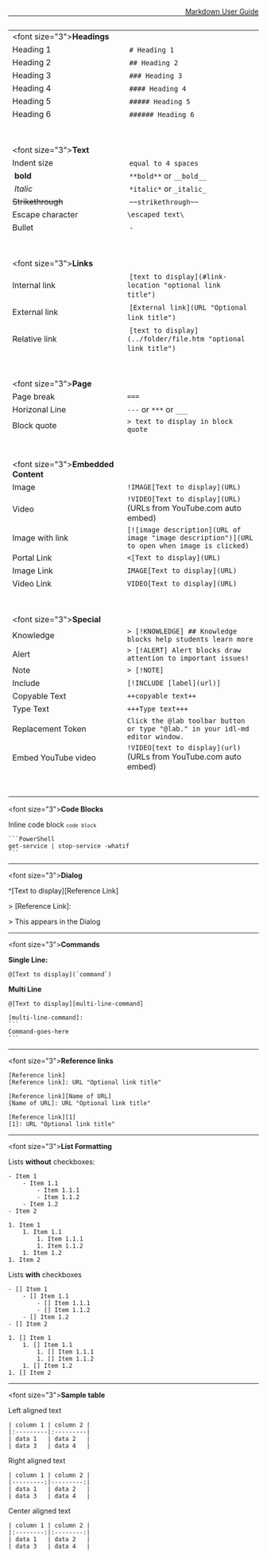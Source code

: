 <a href="https://learnondemandsystems.github.io/guides/idl2/markdown-user-guide.html" style="float:right;" title="A full user guide to authoring labs in IDL-flavored markdown.">Markdown User Guide</a>

|                   |                                          |
| ------------------| ---------------------------------------- |
|<font size="3">**Headings**</font> | |
| Heading 1 | `# Heading 1` |
| Heading 2 | `## Heading 2` |
| Heading 3 | `### Heading 3` |
| Heading 4 | `#### Heading 4` |
| Heading 5 | `##### Heading 5` |
| Heading 6 | `###### Heading 6` | 
|<BR>                                      | |
|<font size="3">**Text**</font>| |
| Indent size | `equal to 4 spaces` |
| **bold** | `**bold**` or `__bold__` |
| *Italic* | `*italic*` or `_italic_` |
| ~~Strikethrough~~ | `~~strikethrough~~` |
| Escape character | `\escaped text\` |
| Bullet | `-` |
|<BR>                                      | |
|<font size="3">**Links**</font>| |
| Internal link | `[text to display](#link-location "optional link title")` |
| External link | `[External link](URL "Optional link title")` |
| Relative link | `[text to display](../folder/file.htm "optional link title")` | 
|<BR> | |
|<font size="3">**Page**</font>    |                                          |
| Page break        | `===`                                    |
| Horizonal Line    | `---` or `***` or `___`                  |
| Block quote       | `> text to display in block quote`       |
|<BR> | |
|<font size="3">**Embedded Content**</font>|                                          |
| Image             | `!IMAGE[Text to display](URL)`                               |
| Video             | `!VIDEO[Text to display](URL)` (URLs from YouTube.com auto embed)          |
| Image with link   | `[![image description](URL of image "image description")](URL to open when image is clicked)`    |
| Portal Link       |  `<[Text to display](URL)`     | 
| Image Link        |  `IMAGE[Text to display](URL)`| 
| Video Link        |  `VIDEO[Text to display](URL)`| 
|<BR> | |
 |<font size="3">**Special**</font>|                                          |
| Knowledge         | `> [!KNOWLEDGE] ## Knowledge blocks help students learn more` |
| Alert             | `> [!ALERT] Alert blocks draw attention to important issues!` |
| Note              | `> [!NOTE]`                              |
| Include           | `[!INCLUDE [label](url)]`                |
| Copyable Text     | `++copyable text++`                      |
| Type Text         | `+++Type text+++`                      |
| Replacement Token | `Click the @lab toolbar button or type "@lab." in your idl-md editor window.` |
| Embed YouTube video | `!VIDEO[text to display](url)` (URLs from YouTube.com auto embed)               |
|<BR> | |
 
<font size="3">**Code Blocks**</font>

Inline code block  <code>`code block`</code>   

~~~Fenced_code_block
​```PowerShell
get-service | stop-service -whatif
​```
~~~
---
<font size="3">**Dialog**</font>

\^[Text to display][Reference Link]

\> [Reference Link]:

\> This appears in the Dialog

---
<font size="3">**Commands**</font>

**Single Line:**

~~~
@[Text to display](`command`)
~~~

**Multi Line**

~~~
@[Text to display][multi-line-command]

[multi-line-command]:
​```
Command-goes-here
```
~~~

---
<font size="3">**Reference links**</font>

```Text_lookup
[Reference link]
[Reference link]: URL "Optional link title"
```
```Label_lookup
[Reference link][Name of URL]
[Name of URL]: URL "Optional link title"
```
```Footnote_style
[Reference link][1]
[1]: URL "Optional link title"
```
---
<font size="3">**List Formatting**</font>

Lists **without** checkboxes:       
```Unordered_List
- Item 1
    - Item 1.1
        - Item 1.1.1
        - Item 1.1.2
    - Item 1.2
- Item 2
```
```Ordered_List
1. Item 1
    1. Item 1.1
        1. Item 1.1.1
        1. Item 1.1.2
    1. Item 1.2
1. Item 2
```

Lists **with** checkboxes

```Unordered_List
- [] Item 1
    - [] Item 1.1
        - [] Item 1.1.1
        - [] Item 1.1.2
    - [] Item 1.2
- [] Item 2
```

```Ordered_List
1. [] Item 1
    1. [] Item 1.1
        1. [] Item 1.1.1
        1. [] Item 1.1.2
    1. [] Item 1.2
1. [] Item 2
```

---
<font size="3">**Sample table**</font>

Left aligned text
```
| column 1 | column 2 |
|:---------|:---------|
| data 1   | data 2   |
| data 3   | data 4   |
```

Right aligned text
```
| column 1 | column 2 |
|---------:|---------:|
| data 1   | data 2   |
| data 3   | data 4   |
```

Center aligned text
```
| column 1 | column 2 |
|:--------:|:--------:|
| data 1   | data 2   |
| data 3   | data 4   |
```



